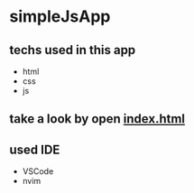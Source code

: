 # simpleJsApp
## techs used in this app
 - html
 - css
 - js

## take a look by open [index.html](index.html)

## used IDE
- VSCode
- nvim
